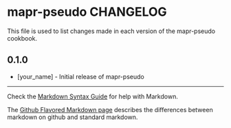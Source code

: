 mapr-pseudo CHANGELOG
=====================

This file is used to list changes made in each version of the mapr-pseudo cookbook.

0.1.0
-----
- [your_name] - Initial release of mapr-pseudo

- - -
Check the [Markdown Syntax Guide](http://daringfireball.net/projects/markdown/syntax) for help with Markdown.

The [Github Flavored Markdown page](http://github.github.com/github-flavored-markdown/) describes the differences between markdown on github and standard markdown.
